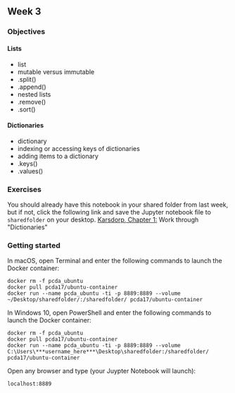 ## Week 3

### Objectives

#### Lists
* list
* mutable versus immutable
* .split()
* .append()
* nested lists
* .remove()
* .sort()

#### Dictionaries
* dictionary
* indexing or accessing keys of dictionaries
* adding items to a dictionary
* .keys()
* .values()

### Exercises
You should already have this notebook in your shared folder from last week, but if not, click the following link and save the Jupyter notebook file to `sharedfolder` on your desktop.
[Karsdorp, Chapter 1:](http://nbviewer.jupyter.org/github/fbkarsdorp/python-course/blob/master/Chapter%201%20-%20Getting%20started.ipynb)
Work through "Dictionaries"

### Getting started
In macOS, open Terminal and enter the following commands to launch the Docker container:

```
docker rm -f pcda_ubuntu
docker pull pcda17/ubuntu-container
docker run --name pcda_ubuntu -ti -p 8889:8889 --volume ~/Desktop/sharedfolder/:/sharedfolder/ pcda17/ubuntu-container
```

In Windows 10, open PowerShell and enter the following commands to launch the Docker container:

```
docker rm -f pcda_ubuntu
docker pull pcda17/ubuntu-container
docker run --name pcda_ubuntu -ti -p 8889:8889 --volume C:\Users\***username_here***\Desktop\sharedfolder:/sharedfolder/ pcda17/ubuntu-container
```

Open any browser and type (your Juypter Notebook will launch):
```
localhost:8889

```
